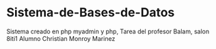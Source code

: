 # Sistema-de-Bases-de-Datos
Sistema creado en php myadmin y php, Tarea del profesor Balam, salon 8iti1 Alumno Christian Monroy Marinez
